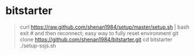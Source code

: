 bitstarter
==========
> curl https://raw.github.com/shenan1984/setup/master/setup.sh | bash
exit # and then reconnect; easy way to fully reset environment
git clone https://github.com/shenan1984/bitstarter.git
cd bitstarter
./setup-ssjs.sh
